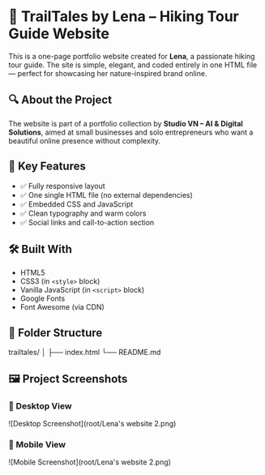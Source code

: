 # 🌿 TrailTales by Lena – Hiking Tour Guide Website

This is a one-page portfolio website created for **Lena**, a passionate hiking tour guide. The site is simple, elegant, and coded entirely in one HTML file — perfect for showcasing her nature-inspired brand online.

## 🔍 About the Project

The website is part of a portfolio collection by **Studio VN – AI & Digital Solutions**, aimed at small businesses and solo entrepreneurs who want a beautiful online presence without complexity.

## 🧭 Key Features

- ✅ Fully responsive layout
- ✅ One single HTML file (no external dependencies)
- ✅ Embedded CSS and JavaScript
- ✅ Clean typography and warm colors
- ✅ Social links and call-to-action section

## 🛠️ Built With

- HTML5
- CSS3 (in `<style>` block)
- Vanilla JavaScript (in `<script>` block)
- Google Fonts
- Font Awesome (via CDN)

## 📂 Folder Structure

trailtales/
│
├── index.html
└── README.md

## 🖼️ Project Screenshots

### 🧭 Desktop View
![Desktop Screenshot](root/Lena's website 2.png)

### 📱 Mobile View
![Mobile Screenshot](root/Lena's website 2.png)
